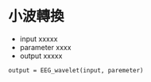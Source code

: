 # 小波轉換

- input xxxxx
- parameter xxxx
- output xxxxx

```
output = EEG_wavelet(input, paremeter)
```
